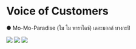 # Voice of Customers
● Mo-Mo-Paradise (โม โม พาราไดซ์) เดอะมอลล์ บางกะปิ

![](https://github.com/ayocucu/BADS7105/blob/main/Homework%2011%20%E2%80%93%20Voice%20of%20Customers/HW11-01.PNG)
![](https://github.com/ayocucu/BADS7105/blob/main/Homework%2011%20%E2%80%93%20Voice%20of%20Customers/HW11-02.PNG)
![](https://github.com/ayocucu/BADS7105/blob/main/Homework%2011%20%E2%80%93%20Voice%20of%20Customers/HW11-03.PNG)

